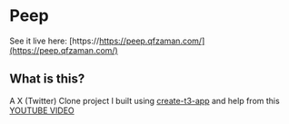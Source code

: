 # Peep

See it live here: [https://https://peep.qfzaman.com/](https://peep.qfzaman.com/)

## What is this?

A X (Twitter) Clone project I built using [create-t3-app](https://create.t3.gg) and help from this [YOUTUBE VIDEO](https://youtu.be/YkOSUVzOAA4)
